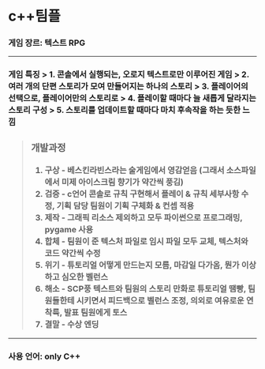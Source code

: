 # c++팀플
<h3>게임 장르: 텍스트 RPG
<hr>
<h3>게임 특징
 > 1. 콘솔에서 실행되는, 오로지 텍스트로만 이루어진 게임
 > 2. 여러 개의 단편 스토리가 모여 만들어지는 하나의 스토리
 > 3. 플레이어의 선택으로, 플레이어만의 스토리로
 > 4. 플레이할 때마다 늘 새롭게 달라지는 스토리 구성
 > 5. 스토리를 업데이트할 때마다 마치 후속작을 하는 듯한 느낌
 
  > ### 개발과정
 > 1. 구상 - 베스킨라빈스라는 술게임에서 영감얻음 (그래서 소스파일에서 미제 아이스크림 향기가 약간씩 풍김)
 > 2. 검증 - c언어 콘솔로 규칙 구현해서 플레이 & 규칙 세부사항 수정, 기획 담당 팀원이 기획 구체화 & 컨셉 적용
 > 3. 제작 - 그래픽 리소스 제외하고 모두 파이썬으로 프로그래밍, pygame 사용
 > 4. 합체 - 팀원이 준 텍스처 파일로 임시 파일 모두 교체, 텍스처와 코드 약간씩 수정
 > 5. 위기 - 튜토리얼 어떻게 만드는지 모름, 마감일 다가옴, 뭔가 이상하고 심오한 벨런스
 > 6. 해소 - SCP풍 텍스트와 팀원의 스토리 만화로 튜토리얼 땜빵, 팀원들한테 시키면서 피드백으로 벨런스 조정, 의외로 여유로운 연착륙, 발표 팀원에게 토스
 > 7. 결말 - 수상 엔딩
<hr>
<h3>사용 언어: only C++
